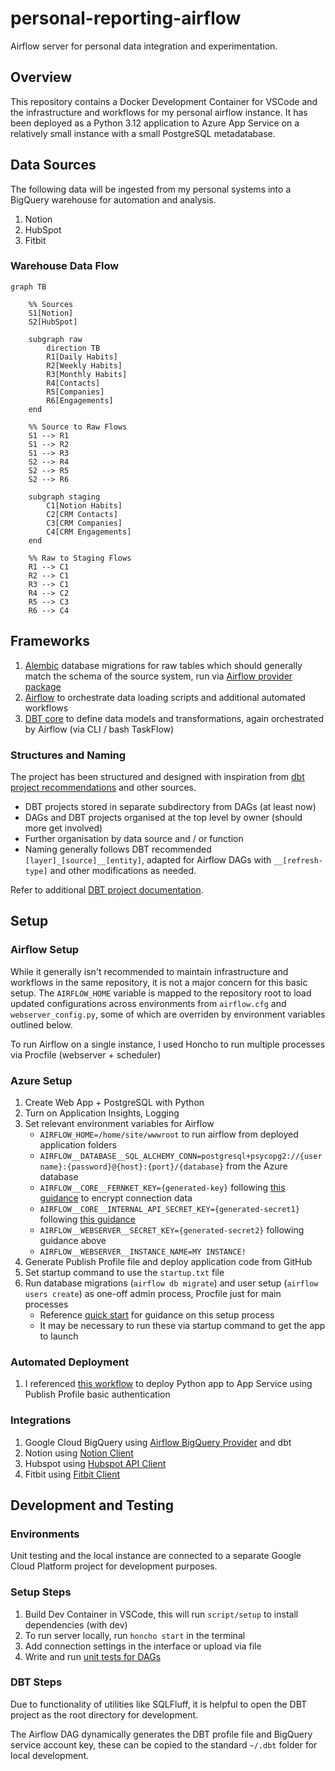 # personal-reporting-airflow

Airflow server for personal data integration and experimentation.

## Overview

This repository contains a Docker Development Container for VSCode and the infrastructure and workflows for my personal airflow instance. It has been deployed as a Python 3.12 application to Azure App Service on a relatively small instance with a small PostgreSQL metadatabase.

## Data Sources

The following data will be ingested from my personal systems into a BigQuery warehouse for automation and analysis.

1. Notion
2. HubSpot
3. Fitbit

### Warehouse Data Flow

```mermaid
graph TB

    %% Sources
    S1[Notion]
    S2[HubSpot]

    subgraph raw
        direction TB
        R1[Daily Habits]
        R2[Weekly Habits]
        R3[Monthly Habits]
        R4[Contacts]
        R5[Companies]
        R6[Engagements]
    end

    %% Source to Raw Flows
    S1 --> R1
    S1 --> R2
    S1 --> R3
    S2 --> R4
    S2 --> R5
    S2 --> R6

    subgraph staging
        C1[Notion Habits]
        C2[CRM Contacts]
        C3[CRM Companies]
        C4[CRM Engagements]
    end

    %% Raw to Staging Flows
    R1 --> C1
    R2 --> C1
    R3 --> C1
    R4 --> C2
    R5 --> C3
    R6 --> C4
```

## Frameworks

1. [Alembic](https://alembic.sqlalchemy.org/en/latest/) database migrations for raw tables which should generally match the schema of the source system, run via [Airflow provider package](https://pypi.org/project/airflow-provider-alembic/)
2. [Airflow](https://airflow.apache.org/) to orchestrate data loading scripts and additional automated workflows
3. [DBT core](https://docs.getdbt.com/) to define data models and transformations, again orchestrated by Airflow (via CLI / bash TaskFlow)

### Structures and Naming

The project has been structured and designed with inspiration from [dbt project recommendations](https://docs.getdbt.com/best-practices/how-we-structure/1-guide-overview) and other sources.

- DBT projects stored in separate subdirectory from DAGs (at least now)
- DAGs and DBT projects organised at the top level by owner (should more get involved)
- Further organisation by data source and / or function
- Naming generally follows DBT recommended `[layer]_[source]__[entity]`, adapted for Airflow DAGs with `__[refresh-type]` and other modifications as needed. 

Refer to additional [DBT project documentation](/dbt/michael/README.md).

## Setup

### Airflow Setup

While it generally isn't recommended to maintain infrastructure and workflows in the same repository, it is not a major concern for this basic setup. The `AIRFLOW_HOME` variable is mapped to the repository root to load updated configurations across environments from `airflow.cfg` and `webserver_config.py`, some of which are overriden by environment variables outlined below.

To run Airflow on a single instance, I used Honcho to run multiple processes via Procfile (webserver + scheduler)

### Azure Setup

1. Create Web App + PostgreSQL with Python
2. Turn on Application Insights, Logging
3. Set relevant environment variables for Airflow
    - `AIRFLOW_HOME=/home/site/wwwroot` to run airflow from deployed application folders
    - `AIRFLOW__DATABASE__SQL_ALCHEMY_CONN=postgresql+psycopg2://{username}:{password}@{host}:{port}/{database}` from the Azure database
    - `AIRFLOW__CORE__FERNKET_KEY={generated-key}` following [this guidance](https://airflow.apache.org/docs/apache-airflow/1.10.8/howto/secure-connections.html) to encrypt connection data
    - `AIRFLOW__CORE__INTERNAL_API_SECRET_KEY={generated-secret1}` following [this guidance](https://flask.palletsprojects.com/en/stable/config/#SECRET_KEY)
    - `AIRFLOW__WEBSERVER__SECRET_KEY={generated-secret2}` following guidance above
    - `AIRFLOW__WEBSERVER__INSTANCE_NAME=MY INSTANCE!`
4. Generate Publish Profile file and deploy application code from GitHub
5. Set startup command to use the `startup.txt` file
6. Run database migrations (`airflow db migrate`) and user setup (`airflow users create`) as one-off admin process, Procfile just for main processes
    - Reference [quick start](https://airflow.apache.org/docs/apache-airflow/stable/start.html) for guidance on this setup process
    - It may be necessary to run these via startup command to get the app to launch

### Automated Deployment

1. I referenced [this workflow](https://learn.microsoft.com/en-us/azure/app-service/deploy-github-actions?tabs=applevel%2Cpython%2Cpythonn) to deploy Python app to App Service using Publish Profile basic authentication

### Integrations

1. Google Cloud BigQuery using [Airflow BigQuery Provider](https://airflow.apache.org/docs/apache-airflow-providers-google/stable/operators/cloud/bigquery.html#upsert-table) and dbt
2. Notion using [Notion Client](https://pypi.org/project/notion-client/)
3. Hubspot using [Hubspot API Client](https://pypi.org/project/hubspot-api-client/)
4. Fitbit using [Fitbit Client](https://pypi.org/project/fitbit/)

## Development and Testing

### Environments

Unit testing and the local instance are connected to a separate Google Cloud Platform project for development purposes.

### Setup Steps

1. Build Dev Container in VSCode, this will run `script/setup` to install dependencies (with dev)
2. To run server locally, run `honcho start` in the terminal
3. Add connection settings in the interface or upload via file
4. Write and run [unit tests for DAGs](https://airflow.apache.org/docs/apache-airflow/stable/best-practices.html#unit-tests)

### DBT Steps

Due to functionality of utilities like SQLFluff, it is helpful to open the DBT project as the root directory for development.

The Airflow DAG dynamically generates the DBT profile file and BigQuery service account key, these can be copied to the standard `~/.dbt` folder for local development.
